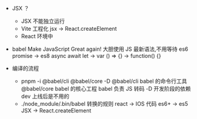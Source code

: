 - JSX ？

  - JSX 不能独立运行
  - Vite 工程化
    jsx -> React.createElement
  - React 环境中

- babel
  Make JavaScript Great again!
  大胆使用 JS 最新语法,不用等待
  es6 promise -> es8 async await
  let -> var
  () => {} -> function() {}

- 编译的流程
  - pnpm -i @babel/cli @babel/core -D
    @babel/cli babel 的命令行工具
    @babel/core babel 的核心工程
    babel 负责 JS 转码
    -D 开发阶段的依赖 dev
    上线后是不用的
  - ./node_module/.bin/babel
    转换的规则
    react -> IOS 代码
    es6+ -> es5
    JSX -> React.createElement
